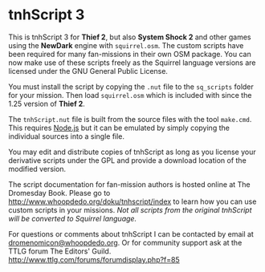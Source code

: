 # tnhScript 3

This is tnhScript 3 for **Thief 2**, but also **System Shock 2** and other
games using the **NewDark** engine with `squirrel.osm`. The custom scripts
have been required for many fan-missions in their own OSM package. You can
now make use of these scripts freely as the Squirrel language versions are
licensed under the GNU General Public License.

You must install the script by copying the `.nut` file to the `sq_scripts`
folder for your mission. Then load `squirrel.osm` which is included with
since the 1.25 version of **Thief 2**. 

The `tnhScript.nut` file is built from the source files with the tool
`make.cmd`. This requires [Node.js](https://nodejs.org/) but it can be
emulated by simply copying the individual sources into a single file.

You may edit and distribute copies of tnhScript as long as you license
your derivative scripts under the GPL and provide a download location
of the modified version.

The script documentation for fan-mission authors is hosted online at 
The Dromesday Book. Please go to http://www.whoopdedo.org/doku/tnhscript/index
to learn how you can use custom scripts in your missions. _Not all scripts
from the original tnhScript will be converted to Squirrel language._

For questions or comments about tnhScript I can be contacted by email at
dromenomicon@whoopdedo.org. Or for community support ask at the TTLG forum
The Editors' Guild. http://www.ttlg.com/forums/forumdisplay.php?f=85
